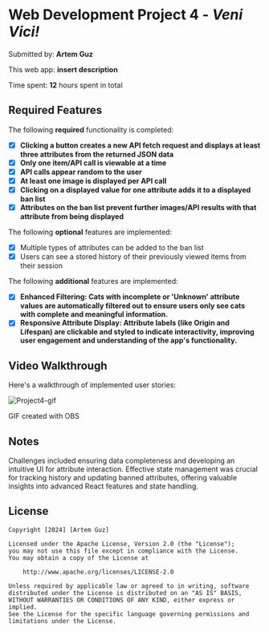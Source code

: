# Web Development Project 4 - *Veni Vici!*

Submitted by: **Artem Guz**

This web app: **insert description**

Time spent: **12** hours spent in total

## Required Features

The following **required** functionality is completed:

- [x] **Clicking a button creates a new API fetch request and displays at least three attributes from the returned JSON data**
- [x] **Only one item/API call is viewable at a time**
- [x] **API calls appear random to the user**
- [x] **At least one image is displayed per API call**
- [x] **Clicking on a displayed value for one attribute adds it to a displayed ban list**
- [x] **Attributes on the ban list prevent further images/API results with that attribute from being displayed**

The following **optional** features are implemented:

- [x] Multiple types of attributes can be added to the ban list
- [x] Users can see a stored history of their previously viewed items from their session

The following **additional** features are implemented:

- [x] **Enhanced Filtering: Cats with incomplete or 'Unknown' attribute values are automatically filtered out to ensure users only see cats with complete and meaningful information.**
- [x] **Responsive Attribute Display: Attribute labels (like Origin and Lifespan) are clickable and styled to indicate interactivity, improving user engagement and understanding of the app's functionality.**

## Video Walkthrough

Here's a walkthrough of implemented user stories:

![Project4-gif](https://github.com/arteeguz/CodePath_WEB102_Project4/assets/118378371/52f06785-f5f3-40b9-a56a-5b192bf3a58e)

<!-- Replace this with whatever GIF tool you used! -->
GIF created with OBS 
<!-- Recommended tools:
[Kap](https://getkap.co/) for macOS
[ScreenToGif](https://www.screentogif.com/) for Windows
[peek](https://github.com/phw/peek) for Linux. -->

## Notes

Challenges included ensuring data completeness and developing an intuitive UI for attribute interaction. Effective state management was crucial for tracking history and updating banned attributes, offering valuable insights into advanced React features and state handling.


## License

    Copyright [2024] [Artem Guz]

    Licensed under the Apache License, Version 2.0 (the "License");
    you may not use this file except in compliance with the License.
    You may obtain a copy of the License at

        http://www.apache.org/licenses/LICENSE-2.0

    Unless required by applicable law or agreed to in writing, software
    distributed under the License is distributed on an "AS IS" BASIS,
    WITHOUT WARRANTIES OR CONDITIONS OF ANY KIND, either express or implied.
    See the License for the specific language governing permissions and
    limitations under the License.
